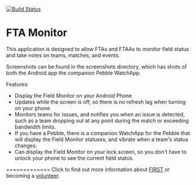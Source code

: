 [![Build Status](https://magnum.travis-ci.com/333fred/fta-monitor.svg?token=bkBsBHqwpzLr3QsBpM6j&branch=master)](https://magnum.travis-ci.com/333fred/fta-monitor)
# FTA Monitor
This application is designed to allow FTAs and FTAAs to monitor field status and take notes on teams, matches, and events.

Screenshots can be found in the screenshots directory, which has shots of both the Android app the companion Pebble WatchApp.

Features:
* Display the Field Monitor on your Android Phone
* Updates while the screen is off, so there is no refresh lag when turning on your phone
* Monitors teams for issues, and notifies you when an issue is detected, such as a team dropping out at any point during the match or exceeding bandwidth limits.
* If you have a Pebble, there is a companion WatchApp for the Pebble that will display the Field Monitor statuses, and vibrate when a team's status changes.
* Can display the Field Monitor on your lock screen, so you don't have to unlock your phone to see the current field status.

=============
Click to find out more information about [FIRST](http://www3.usfirst.org/roboticsprograms/frc) or becoming a [volunteer](http://www3.usfirst.org/community/volunteers/frc-volunteer-training).
